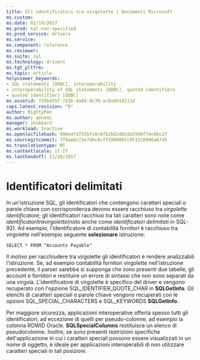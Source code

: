 ```yaml
---
title: Gli identificatori tra virgolette | Documenti Microsoft
ms.custom: 
ms.date: 01/19/2017
ms.prod: sql-non-specified
ms.prod_service: drivers
ms.service: 
ms.component: reference
ms.reviewer: 
ms.suite: sql
ms.technology: drivers
ms.tgt_pltfrm: 
ms.topic: article
helpviewer_keywords:
- SQL statements [ODBC], interoperability
- interoperability of SQL statements [ODBC], quoted identifiers
- quoted identifiers [ODBC]
ms.assetid: 729ba55f-743b-4a04-8c39-ac0a9914211d
caps.latest.revision: "5"
author: MightyPen
ms.author: genemi
manager: jhubbard
ms.workload: Inactive
ms.openlocfilehash: 998e4fd755bfc0c8fb2b02d82da5500f74c6bc2f
ms.sourcegitcommit: 7f8aebc72e7d0c8cff3990865c9f1316996a67d5
ms.translationtype: MT
ms.contentlocale: it-IT
ms.lasthandoff: 11/20/2017
---
```

# <a name="quoted-identifiers"></a>Identificatori delimitati
In un'istruzione SQL, gli identificatori che contengono caratteri speciali o parole chiave con corrispondenza devono essere racchiuso tra *virgolette identificatore*; gli identificatori racchiusi tra tali caratteri sono note come *identificatoritravirgolette*(noto anche come *identificatori delimitati* in SQL-92). Ad esempio, l'identificatore di contabilità fornitori è racchiuso tra virgolette nell'esempio seguente **selezionare** istruzione:  
  
```  
SELECT * FROM "Accounts Payable"  
```  
  
 Il motivo per racchiudere tra virgolette gli identificatori è rendere analizzabili l'istruzione. Se, ad esempio contabilità fornitori virgolette nell'istruzione precedente, il parser sarebbe si supponga che sono presenti due tabelle, gli account e fornitori e restituire un errore di sintassi che non sono separati da una virgola. L'identificatore di virgolette è specifico del driver e vengono recuperato con l'opzione SQL_IDENTIFIER_QUOTE_CHAR in **SQLGetInfo**. Gli elenchi di caratteri speciali e parole chiave vengono recuperati con le opzioni SQL_SPECIAL_CHARACTERS e SQL_KEYWORDS **SQLGetInfo**.  
  
 Per maggiore sicurezza, applicazioni interoperative offerta spesso tutti gli identificatori, ad eccezione di quelli per pseudo-colonne, ad esempio la colonna ROWID Oracle. **SQLSpecialColumns** restituisce un elenco di pseudocolonne. Inoltre, se sono presenti restrizioni specifiche dell'applicazione in cui i caratteri speciali possono essere visualizzati in un nome di oggetto, è ideale per applicazioni interoperabili di non utilizzare caratteri speciali in tali posizioni.
